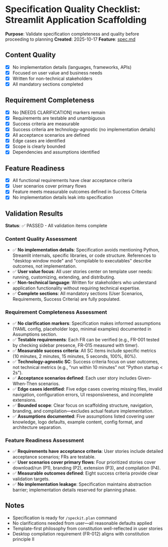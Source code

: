 # Specification Quality Checklist: Streamlit Application Scaffolding

**Purpose**: Validate specification completeness and quality before proceeding to planning
**Created**: 2025-10-17
**Feature**: [spec.md](../spec.md)

## Content Quality

- [x] No implementation details (languages, frameworks, APIs)
- [x] Focused on user value and business needs
- [x] Written for non-technical stakeholders
- [x] All mandatory sections completed

## Requirement Completeness

- [x] No [NEEDS CLARIFICATION] markers remain
- [x] Requirements are testable and unambiguous
- [x] Success criteria are measurable
- [x] Success criteria are technology-agnostic (no implementation details)
- [x] All acceptance scenarios are defined
- [x] Edge cases are identified
- [x] Scope is clearly bounded
- [x] Dependencies and assumptions identified

## Feature Readiness

- [x] All functional requirements have clear acceptance criteria
- [x] User scenarios cover primary flows
- [x] Feature meets measurable outcomes defined in Success Criteria
- [x] No implementation details leak into specification

## Validation Results

**Status**: ✅ PASSED - All validation items complete

### Content Quality Assessment

- ✅ **No implementation details**: Specification avoids mentioning Python, Streamlit internals, specific libraries, or code structure. References to "desktop window mode" and "compilable to executables" describe outcomes, not implementation.
- ✅ **User value focus**: All user stories center on template user needs: running, customizing, extending, and distributing.
- ✅ **Non-technical language**: Written for stakeholders who understand application functionality without requiring technical expertise.
- ✅ **Complete sections**: All mandatory sections (User Scenarios, Requirements, Success Criteria) are fully populated.

### Requirement Completeness Assessment

- ✅ **No clarification markers**: Specification makes informed assumptions (YAML config, placeholder logo, minimal examples) documented in Assumptions section.
- ✅ **Testable requirements**: Each FR can be verified (e.g., FR-001 tested by checking sidebar presence, FR-015 measured with timer).
- ✅ **Measurable success criteria**: All SC items include specific metrics (10 minutes, 2 minutes, 15 minutes, 5 seconds, 100%, 80%).
- ✅ **Technology-agnostic SC**: Success criteria focus on user outcomes, not technical metrics (e.g., "run within 10 minutes" not "Python startup < 2s").
- ✅ **Acceptance scenarios defined**: Each user story includes Given-When-Then scenarios.
- ✅ **Edge cases identified**: Five edge cases covering missing files, invalid navigation, configuration errors, UI responsiveness, and incomplete extensions.
- ✅ **Bounded scope**: Clear focus on scaffolding structure, navigation, branding, and compilation—excludes actual feature implementation.
- ✅ **Assumptions documented**: Five assumptions listed covering user knowledge, logo defaults, example content, config format, and architecture separation.

### Feature Readiness Assessment

- ✅ **Requirements have acceptance criteria**: User stories include detailed acceptance scenarios; FRs are testable.
- ✅ **User scenarios cover primary flows**: Four prioritized stories cover download/run (P1), branding (P2), extension (P3), and compilation (P4).
- ✅ **Measurable outcomes defined**: Eight success criteria provide clear validation targets.
- ✅ **No implementation leakage**: Specification maintains abstraction barrier; implementation details reserved for planning phase.

## Notes

- Specification is ready for `/speckit.plan` command
- No clarifications needed from user—all reasonable defaults applied
- Template-first philosophy from constitution well-reflected in user stories
- Desktop compilation requirement (FR-012) aligns with constitution principle II
